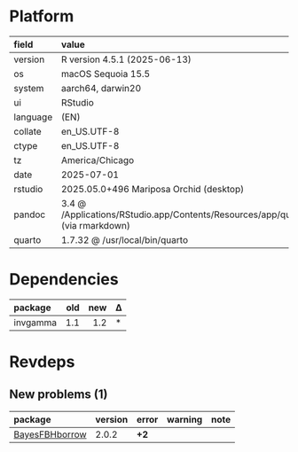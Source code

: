 # Platform

|field    |value                                                                                            |
|:--------|:------------------------------------------------------------------------------------------------|
|version  |R version 4.5.1 (2025-06-13)                                                                     |
|os       |macOS Sequoia 15.5                                                                               |
|system   |aarch64, darwin20                                                                                |
|ui       |RStudio                                                                                          |
|language |(EN)                                                                                             |
|collate  |en_US.UTF-8                                                                                      |
|ctype    |en_US.UTF-8                                                                                      |
|tz       |America/Chicago                                                                                  |
|date     |2025-07-01                                                                                       |
|rstudio  |2025.05.0+496 Mariposa Orchid (desktop)                                                          |
|pandoc   |3.4 @ /Applications/RStudio.app/Contents/Resources/app/quarto/bin/tools/aarch64/ (via rmarkdown) |
|quarto   |1.7.32 @ /usr/local/bin/quarto                                                                   |

# Dependencies

|package  | old| new|Δ  |
|:--------|---:|---:|:--|
|invgamma | 1.1| 1.2|*  |

# Revdeps

## New problems (1)

|package        |version |error  |warning |note |
|:--------------|:-------|:------|:-------|:----|
|[BayesFBHborrow](problems.md#bayesfbhborrow)|2.0.2   |__+2__ |        |     |

